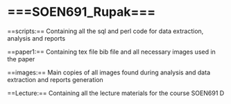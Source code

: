 ===SOEN691_Rupak===
=============

==scripts:==
Containing all the sql and perl code for data extraction, analysis and reports

==paper1:==
Containing tex file bib file and all necessary images used in the paper

==images:==
Main copies of all images found during analysis and data extraction and reports generation

==Lecture:==
Containing all the lecture materials for the course SOEN691 D






